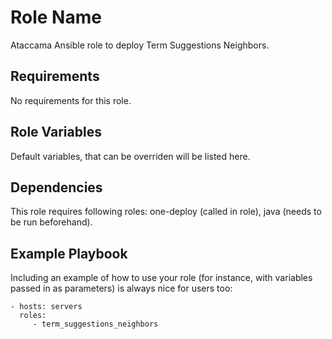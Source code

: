 Role Name
=========

Ataccama Ansible role to deploy Term Suggestions Neighbors.

Requirements
------------

No requirements for this role.

Role Variables
--------------

Default variables, that can be overriden will be listed here.

Dependencies
------------

This role requires following roles: one-deploy (called in role), java (needs to be run beforehand).

Example Playbook
----------------

Including an example of how to use your role (for instance, with variables passed in as parameters) is always nice for users too:

    - hosts: servers
      roles:
         - term_suggestions_neighbors
